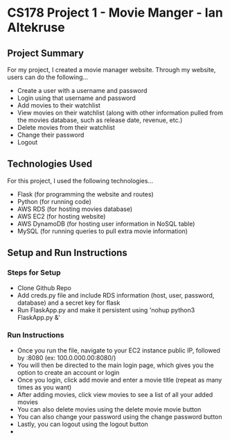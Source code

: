 # CS178 Project 1 - Movie Manger - Ian Altekruse

## Project Summary
For my project, I created a movie manager website. Through my website, users can do the following...  
- Create a user with a username and password
- Login using that username and password
- Add movies to their watchlist
- View movies on their watchlist (along with other information pulled from the movies database, such as release date, revenue, etc.)
- Delete movies from their watchlist
- Change their password
- Logout

## Technologies Used
For this project, I used the following technologies...  
- Flask (for programming the website and routes)
- Python (for running code)
- AWS RDS (for hosting movies database)
- AWS EC2 (for hosting website)
- AWS DynamoDB (for hosting user information in NoSQL table)
- MySQL (for running queries to pull extra movie information)

## Setup and Run Instructions
### Steps for Setup  
- Clone Github Repo
- Add creds.py file and include RDS information (host, user, password, database) and a secret key for flask
- Run FlaskApp.py and make it persistent using 'nohup python3 FlaskApp.py &'
  
### Run Instructions
- Once you run the file, navigate to your EC2 instance public IP, followed by :8080 (ex: 100.0.000.00:8080/)
- You will then be directed to the main login page, which gives you the option to create an account or login
- Once you login, click add movie and enter a movie title (repeat as many times as you want)
- After adding movies, click view movies to see a list of all your added movies
- You can also delete movies using the delete movie movie button
- You can also change your password using the change password button
- Lastly, you can logout using the logout button
- 
